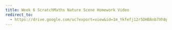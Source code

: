 ```yaml
---
title: Week 6 ScratchMaths Nature Scene Homework Video
redirect_to:
  - https://drive.google.com/uc?export=view&id=1m_Ykfefj12r5DHBAnb7Xh8pv7-lAYAvA
---
```

